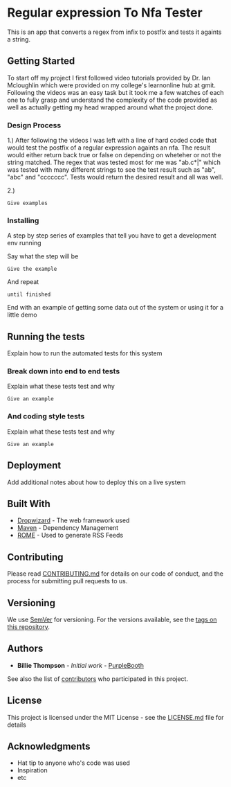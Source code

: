 # Regular expression To Nfa Tester

This is an app that converts a regex from infix to postfix and tests it againts a string. 

## Getting Started

To start off my project I first followed video tutorials provided by Dr. Ian Mcloughlin which were provided on my college's learnonline hub at gmit. Following the videos was an easy task but it took me a few watches of each one to fully grasp and understand the complexity of the code provided as well as actually getting my head wrapped around what the project done. 

### Design Process

1.) After following the videos I was left with a line of hard coded code that would test the postfix of a regular expression againts an nfa. The result would either return back true or false on depending on wheteher or not the string matched. The regex that was tested most for me was "ab.c*|" which was tested with many different strings to see the test result such as "ab", "abc" and "ccccccc". Tests would return the desired result and all was well. 

2.) 

```
Give examples
```

### Installing

A step by step series of examples that tell you have to get a development env running

Say what the step will be

```
Give the example
```

And repeat

```
until finished
```

End with an example of getting some data out of the system or using it for a little demo

## Running the tests

Explain how to run the automated tests for this system

### Break down into end to end tests

Explain what these tests test and why

```
Give an example
```

### And coding style tests

Explain what these tests test and why

```
Give an example
```

## Deployment

Add additional notes about how to deploy this on a live system

## Built With

* [Dropwizard](http://www.dropwizard.io/1.0.2/docs/) - The web framework used
* [Maven](https://maven.apache.org/) - Dependency Management
* [ROME](https://rometools.github.io/rome/) - Used to generate RSS Feeds

## Contributing

Please read [CONTRIBUTING.md](https://gist.github.com/PurpleBooth/b24679402957c63ec426) for details on our code of conduct, and the process for submitting pull requests to us.

## Versioning

We use [SemVer](http://semver.org/) for versioning. For the versions available, see the [tags on this repository](https://github.com/your/project/tags). 

## Authors

* **Billie Thompson** - *Initial work* - [PurpleBooth](https://github.com/PurpleBooth)

See also the list of [contributors](https://github.com/your/project/contributors) who participated in this project.

## License

This project is licensed under the MIT License - see the [LICENSE.md](LICENSE.md) file for details

## Acknowledgments

* Hat tip to anyone who's code was used
* Inspiration
* etc

